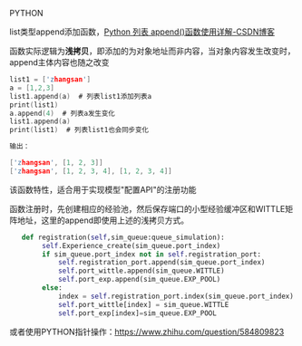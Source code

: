 PYTHON

list类型append添加函数，[Python 列表 append()函数使用详解-CSDN博客](https://blog.csdn.net/wangyuxiang946/article/details/122142534)

函数实际逻辑为**浅拷贝**，即添加的为对象地址而非内容，当对象内容发生改变时，append主体内容也随之改变

```c
list1 = ['zhangsan']
a = [1,2,3]
list1.append(a)  # 列表list1添加列表a
print(list1)
a.append(4)  # 列表a发生变化
list1.append(a)
print(list1)  # 列表list1也会同步变化

输出：

['zhangsan', [1, 2, 3]]
['zhangsan', [1, 2, 3, 4], [1, 2, 3, 4]]
```

该函数特性，适合用于实现模型"配置API"的注册功能

函数注册时，先创建相应的经验池，然后保存端口的小型经验缓冲区和WITTLE矩阵地址，这里的append即使用上述的浅拷贝方式。

```python
   def registration(self,sim_queue:queue_simulation):
        self.Experience_create(sim_queue.port_index)
        if sim_queue.port_index not in self.registration_port:
            self.registration_port.append(sim_queue.port_index)
            self.port_wittle.append(sim_queue.WITTLE)
            self.port_exp.append(sim_queue.EXP_POOL)
        else:
            index = self.registration_port.index(sim_queue.port_index)
            self.port_wittle[index] = sim_queue.WITTLE
            self.port_exp[index]=sim_queue.EXP_POOL
```

或者使用PYTHON指针操作：https://www.zhihu.com/question/584809823